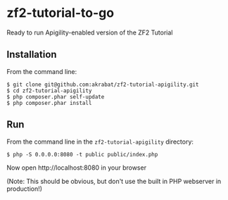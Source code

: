 zf2-tutorial-to-go
==================

Ready to run Apigility-enabled version of the ZF2 Tutorial


Installation
------------

From the command line:

    $ git clone git@github.com:akrabat/zf2-tutorial-apigility.git
    $ cd zf2-tutorial-apigility
    $ php composer.phar self-update
    $ php composer.phar install


Run
---

From the command line in the ``zf2-tutorial-apigility`` directory:

    $ php -S 0.0.0.0:8080 -t public public/index.php

Now open http://localhost:8080 in your browser



(Note: This should be obvious, but don't use the built in PHP
webserver in production!)
